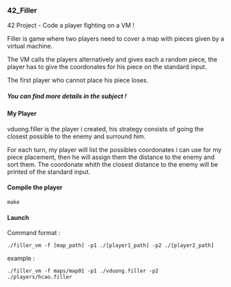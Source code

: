 ### 42_Filler
42 Project - Code a player fighting on a VM !

Filler is game where two players need to cover a map with pieces given by a virtual machine.

The VM calls the players alternatively and gives each a random piece, the player has to give the coordonates for his piece on the standard input.

The first player who cannot place his piece loses.

##### You can find more details in the subject !

#### My Player

vduong.filler is the player i created, his strategy consists of going the closest possible to the enemy and surround him.

For each turn, my player will list the possibles coordonates i can use for my piece placement, then he will assign them the distance to the enemy  and sort them.
The coordonate whith the closest distance to the enemy will be printed of the standard input.

#### Compile the player
```
make
```
#### Launch
Command format :

```
./filler_vm -f [map_path] -p1 ./[player1_path] -p2 ./[player2_path]
```
example :
```
./filler_vm -f maps/map01 -p1 ./vduong.filler -p2 ./players/hcao.filler
